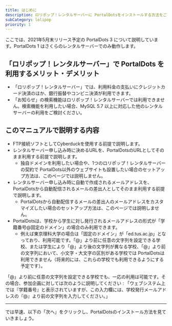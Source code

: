 ```yaml
---
title: はじめに
description: ロリポップ！レンタルサーバーに PortalDotsをインストールする方法をご説明します。
subCategory: lolipop
priority: 1
---
```


<docs-alert type="info">
  ここでは、2021年5月末リリース予定の PortalDots 3 について説明しています。PortalDots 1 はさくらのレンタルサーバーでのみ動作します。
</docs-alert>

## 「ロリポップ！レンタルサーバー」で PortalDots を利用するメリット・デメリット

- 「ロリポップ！レンタルサーバー」では、利用料金の支払いにクレジットカード決済のほか、銀行振替やコンビニ決済が利用できます。
- 「お知らせ」の検索機能はロリポップ！レンタルサーバーでは利用できません。検索機能を利用したい場合、MySQL 5.7 以上に対応した他のレンタルサーバーの利用をご検討ください。

## このマニュアルで説明する内容

- FTP接続ソフトとしてCyberduckを使用する前提で説明します。
- レンタルサーバー申し込み時に決めるURLを、PortalDotsのURLとしてそのまま利用する前提で説明します。
    - 独自ドメインを利用したい場合や、1つのロリポップ！レンタルサーバーの契約で PortalDots以外のウェブサイトも設置したい場合のセットアップ方法は、このページでは説明しません。
- レンタルサーバー申し込み時に自動で作成されるメールアドレスを、PortalDotsから自動配信されるメールの差出人としてそのまま利用する前提で説明します。
    - PortalDotsから自動配信するメールの差出人のメールアドレスをカスタマイズしたい場合のセットアップ方法は、このページでは説明しません。
- PortalDotsは、学校から学生に対し発行されるメールアドレスの形式が「学籍番号@固定のドメイン」の場合のみ利用できます。
    - 例えば東京理科大学の場合は「固定のドメイン」が「ed.tus.ac.jp」となっており、利用可能です。「@」より前に任意の文字列を設定できる学校、または学生により「@」より後の文字列が異なる学校、「@」より前の文字列において、小文字・大文字の区別がある学校では PortalDotsは利用できません（将来的には、これらの学校でも利用できるようにする予定です）。

<docs-alert type="info">
  「@」より前に任意の文字列を設定できる学校でも、一応の利用は可能です。その場合、参加企画に対しては次のように説明してください : 「ウェブシステム上では『学籍番号』と表示されていますが、この入力欄には、学校発行メールアドレスの『@』より前の文字列を入力してください。」
</docs-alert>

------

では早速、以下の「次へ」をクリックし、PortalDotsのインストール方法を見ていきましょう。
